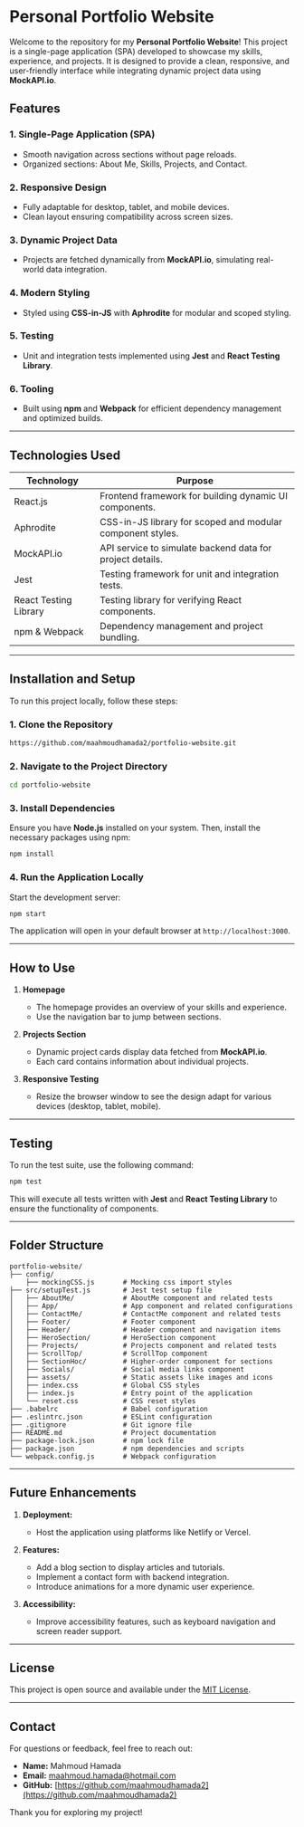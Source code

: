 # Personal Portfolio Website

Welcome to the repository for my **Personal Portfolio Website**! This project is a single-page application (SPA) developed to showcase my skills, experience, and projects. It is designed to provide a clean, responsive, and user-friendly interface while integrating dynamic project data using **MockAPI.io**.

## Features

### 1. **Single-Page Application (SPA)**
- Smooth navigation across sections without page reloads.
- Organized sections: About Me, Skills, Projects, and Contact.

### 2. **Responsive Design**
- Fully adaptable for desktop, tablet, and mobile devices.
- Clean layout ensuring compatibility across screen sizes.

### 3. **Dynamic Project Data**
- Projects are fetched dynamically from **MockAPI.io**, simulating real-world data integration.

### 4. **Modern Styling**
- Styled using **CSS-in-JS** with **Aphrodite** for modular and scoped styling.

### 5. **Testing**
- Unit and integration tests implemented using **Jest** and **React Testing Library**.

### 6. **Tooling**
- Built using **npm** and **Webpack** for efficient dependency management and optimized builds.

---

## Technologies Used

| **Technology**       | **Purpose**                                               |
|-----------------------|-----------------------------------------------------------|
| React.js             | Frontend framework for building dynamic UI components.    |
| Aphrodite            | CSS-in-JS library for scoped and modular component styles.|
| MockAPI.io           | API service to simulate backend data for project details. |
| Jest                 | Testing framework for unit and integration tests.         |
| React Testing Library| Testing library for verifying React components.           |
| npm & Webpack        | Dependency management and project bundling.               |

---

## Installation and Setup

To run this project locally, follow these steps:

### 1. **Clone the Repository**
```bash
https://github.com/maahmoudhamada2/portfolio-website.git
```

### 2. **Navigate to the Project Directory**
```bash
cd portfolio-website
```

### 3. **Install Dependencies**
Ensure you have **Node.js** installed on your system. Then, install the necessary packages using npm:
```bash
npm install
```

### 4. **Run the Application Locally**
Start the development server:
```bash
npm start
```

The application will open in your default browser at `http://localhost:3000`.

---

## How to Use

1. **Homepage**
   - The homepage provides an overview of your skills and experience.
   - Use the navigation bar to jump between sections.

2. **Projects Section**
   - Dynamic project cards display data fetched from **MockAPI.io**.
   - Each card contains information about individual projects.

3. **Responsive Testing**
   - Resize the browser window to see the design adapt for various devices (desktop, tablet, mobile).

---

## Testing

To run the test suite, use the following command:
```bash
npm test
```
This will execute all tests written with **Jest** and **React Testing Library** to ensure the functionality of components.

---

## Folder Structure

```
portfolio-website/
├── config/
    ├── mockingCSS.js       # Mocking css import styles
├── src/setupTest.js        # Jest test setup file
│   ├── AboutMe/            # AboutMe component and related tests
│   ├── App/                # App component and related configurations
│   ├── ContactMe/          # ContactMe component and related tests
│   ├── Footer/             # Footer component
│   ├── Header/             # Header component and navigation items
│   ├── HeroSection/        # HeroSection component
│   ├── Projects/           # Projects component and related tests
│   ├── ScrollTop/          # ScrollTop component
│   ├── SectionHoc/         # Higher-order component for sections
│   ├── Socials/            # Social media links component
│   ├── assets/             # Static assets like images and icons
│   ├── index.css           # Global CSS styles
│   ├── index.js            # Entry point of the application
│   └── reset.css           # CSS reset styles
├── .babelrc                # Babel configuration
├── .eslintrc.json          # ESLint configuration
├── .gitignore              # Git ignore file
├── README.md               # Project documentation
├── package-lock.json       # npm lock file
├── package.json            # npm dependencies and scripts
└── webpack.config.js       # Webpack configuration

```

---

## Future Enhancements

1. **Deployment:**
   - Host the application using platforms like Netlify or Vercel.

2. **Features:**
   - Add a blog section to display articles and tutorials.
   - Implement a contact form with backend integration.
   - Introduce animations for a more dynamic user experience.

3. **Accessibility:**
   - Improve accessibility features, such as keyboard navigation and screen reader support.

---

## License

This project is open source and available under the [MIT License](LICENSE).

---

## Contact

For questions or feedback, feel free to reach out:
- **Name:** Mahmoud Hamada
- **Email:** maahmoud.hamada@hotmail.com
- **GitHub:** [https://github.com/maahmoudhamada2](https://github.com/maahmoudhamada2)

Thank you for exploring my project!
